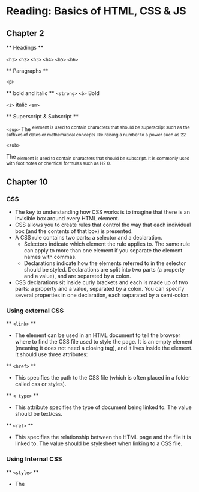 # Reading: Basics of HTML, CSS & JS

## Chapter 2

** Headings **

`<h1>`
`<h2>`
`<h3>`
`<h4>`
`<h5>`
`<h6>`

** Paragraphs **

`<p>`

** bold and italic **
`<strong>`
`<b>` Bold

`<i>` italic
`<em>`

** Superscript & Subscript **

`<sup>`
The <sup> element is used to contain characters that should be superscript such as the suffixes of dates or mathematical concepts like raising a number to a power such as 22


`<sub>`

The <sub> element is used to contain characters that should be subscript. It is commonly used with foot notes or chemical formulas such as H2 0.


## Chapter 10

### CSS

* The key to understanding how CSS works is to imagine that there is an invisible box around every HTML element.
* CSS allows you to create rules that control the way that each individual box (and the contents of that box) is presented.
* A CSS rule contains two parts: a selector and a declaration.
  * Selectors indicate which element the rule applies to. The same rule can apply to more than one element if you separate the element names with commas.
  * Declarations indicate how the elements referred to in the selector should be styled. Declarations are split into two parts (a property and a value), and are separated by a colon.
* CSS declarations sit inside curly brackets and each is made up of two parts: a property and a value, separated by a colon. You can specify several properties in one declaration, each separated by a semi-colon.

### Using external CSS

** `<link>` **
  * The <link> element can be used in an HTML document to tell the browser where to find the CSS file used to style the page. It is an empty element (meaning it does not need a closing tag), and it lives inside the <head> element. It should use three attributes:

** `<href>` **
  * This specifies the path to the CSS file (which is often placed in a folder called css or styles).
  
** `< type>` **
  * This attribute specifies the type of document being linked to. The value should be text/css.
  
** `<rel>` **
  * This specifies the relationship between the HTML page and the file it is linked to. The value should be stylesheet when linking to a CSS file.
  
### Using Internal CSS

** `<style>` **
  * The <style> element should use the type attribute to indicate that the styles are specified in CSS. The value should be text/ css.
  
### CSS selectors

`* {}`
  * Universal selector. applies to all elements in the page.


## Chapter 2 Basic JavaScript

** JavaScript runs where it is found in the HTML **

* When the browser comes across a <script> element, it stops to load the script and then checks to see if it needs to do anything.

** Statements **

* A script is a series of instructions that a computer can follow one-by-one. Each individual instruction or step is known as a statement. Statements should end with a semicolon.
* The semicolon also tells the JavaScript interpreter when a step is over, indicating that it should move to the next step. 

** What is a Variable? **

* A script will have to temporarily store the bits of information it needs to do its job. It can store this data in variables.
`var quantity;`
  * now you need to assign a value to the variable
    * `quantity = 3;`
    
** Data Types **

* Numeric data type
  * `0.75`
* String Data Type
  * `'hi, Ivy!'`
* Boolean Data Type
  * `true`

## Comparison Operators

`==` is equal to
`!=` is not equal to
`===` strict equal to
`!==` strict not equal to
`>` Greater Than
`<` less than
`>=` greater than or equal to
`<=` less than or equal to




